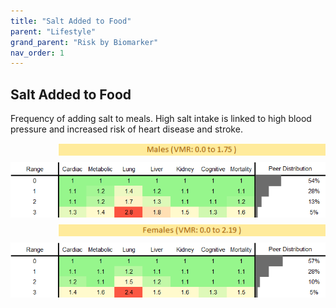 ```yaml
---
title: "Salt Added to Food"
parent: "Lifestyle"
grand_parent: "Risk by Biomarker"
nav_order: 1
---
```



## Salt Added to Food


Frequency of adding salt to meals. High salt intake is linked to high blood pressure and increased risk of heart disease and stroke.

<div style="display: flex; flex-direction: column; gap: 10px;">

  <img src="/assets/images/vmrbiomarker_salt_added_to_food__male.png" alt="Salt Added to Food VMR Male" style="margin-left: 15%">
  <img src="/assets/images/rr_salt_added_to_food__male.png" alt="Salt Added to Food RR Male">

  <img src="/assets/images/vmrbiomarker_salt_added_to_food__female.png" alt="Salt Added to Food VMR Female" style="margin-left: 15%; ">
  <img src="/assets/images/rr_salt_added_to_food__female.png" alt="Salt Added to Food RR Female">

</div>



